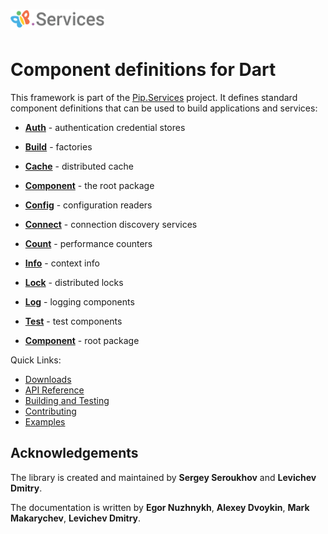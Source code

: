 # <img src="https://github.com/pip-services/pip-services/raw/master/design/Logo.png" alt="Pip.Services Logo" style="max-width:30%"> 
# Component definitions for Dart

This framework is part of the [Pip.Services](https://github.com/pip-services/pip-services) project.
It defines standard component definitions that can be used to build applications and services:

- [**Auth**]() - authentication credential stores
- [**Build**]() - factories
- [**Cache**]() - distributed cache
- [**Component**]() - the root package
- [**Config**]() - configuration readers
- [**Connect**]() - connection discovery services
- [**Count**]() - performance counters
- [**Info**]() - context info
- [**Lock**]() - distributed locks
- [**Log**]() - logging components
- [**Test**]() - test components

- [**Component**]() - root package

Quick Links:

* [Downloads](https://github.com/pip-services3-dart/pip-services3-components-dart/blob/master/doc/Downloads.md)
* [API Reference](https://pub.dev/documentation/pip_services3_components/latest/pip_services3_components/pip_services3_components-library.html)
* [Building and Testing](https://github.com/pip-services3-dart/pip-services3-components-dart/blob/master/doc/Development.md)
* [Contributing](https://github.com/pip-services3-dart/pip-services3-components-dart/blob/master/doc/Development.md#contrib)
* [Examples](https://github.com/pip-services3-dart/pip-services3-components-dart/blob/master/example/Readme.md)


## Acknowledgements

The library is created and maintained by **Sergey Seroukhov** and **Levichev Dmitry**.

The documentation is written by **Egor Nuzhnykh**, **Alexey Dvoykin**, **Mark Makarychev**, **Levichev Dmitry**.
